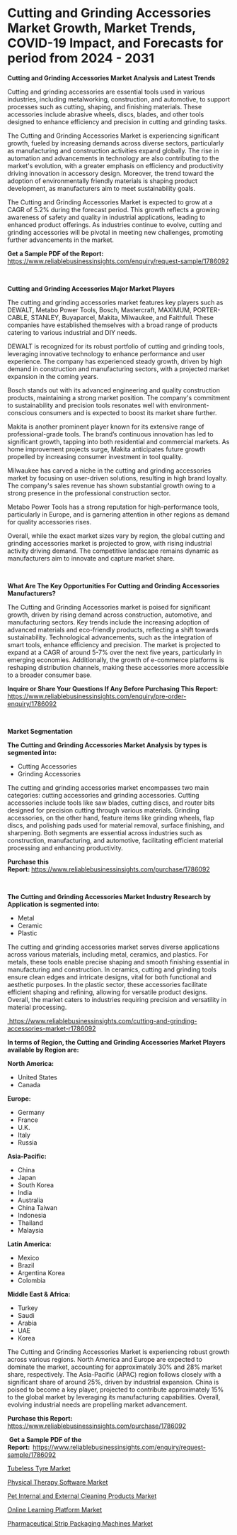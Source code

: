 <p><h1>Cutting and Grinding Accessories Market Growth, Market Trends, COVID-19 Impact, and Forecasts for period from 2024 - 2031</h1></p><p><strong>Cutting and Grinding Accessories Market Analysis and Latest Trends</strong></p>
<p><p>Cutting and grinding accessories are essential tools used in various industries, including metalworking, construction, and automotive, to support processes such as cutting, shaping, and finishing materials. These accessories include abrasive wheels, discs, blades, and other tools designed to enhance efficiency and precision in cutting and grinding tasks.</p><p>The Cutting and Grinding Accessories Market is experiencing significant growth, fueled by increasing demands across diverse sectors, particularly as manufacturing and construction activities expand globally. The rise in automation and advancements in technology are also contributing to the market's evolution, with a greater emphasis on efficiency and productivity driving innovation in accessory design. Moreover, the trend toward the adoption of environmentally friendly materials is shaping product development, as manufacturers aim to meet sustainability goals.</p><p>The Cutting and Grinding Accessories Market is expected to grow at a CAGR of 5.2% during the forecast period. This growth reflects a growing awareness of safety and quality in industrial applications, leading to enhanced product offerings. As industries continue to evolve, cutting and grinding accessories will be pivotal in meeting new challenges, promoting further advancements in the market.</p></p>
<p><strong>Get a Sample PDF of the Report:&nbsp;</strong> <a href="https://www.reliablebusinessinsights.com/enquiry/request-sample/1786092?utm_campaign=1121&utm_medium=2&utm_source=Github&utm_content=ia&utm_term=18112024&utm_id=cutting-and-grinding-accessories">https://www.reliablebusinessinsights.com/enquiry/request-sample/1786092</a></p>
<p>&nbsp;</p>
<p><strong>Cutting and Grinding Accessories Major Market Players</strong></p>
<p><p>The cutting and grinding accessories market features key players such as DEWALT, Metabo Power Tools, Bosch, Mastercraft, MAXIMUM, PORTER-CABLE, STANLEY, Buyaparcel, Makita, Milwaukee, and Faithfull. These companies have established themselves with a broad range of products catering to various industrial and DIY needs.</p><p>DEWALT is recognized for its robust portfolio of cutting and grinding tools, leveraging innovative technology to enhance performance and user experience. The company has experienced steady growth, driven by high demand in construction and manufacturing sectors, with a projected market expansion in the coming years.</p><p>Bosch stands out with its advanced engineering and quality construction products, maintaining a strong market position. The company's commitment to sustainability and precision tools resonates well with environment-conscious consumers and is expected to boost its market share further.</p><p>Makita is another prominent player known for its extensive range of professional-grade tools. The brand’s continuous innovation has led to significant growth, tapping into both residential and commercial markets. As home improvement projects surge, Makita anticipates future growth propelled by increasing consumer investment in tool quality. </p><p>Milwaukee has carved a niche in the cutting and grinding accessories market by focusing on user-driven solutions, resulting in high brand loyalty. The company's sales revenue has shown substantial growth owing to a strong presence in the professional construction sector.</p><p>Metabo Power Tools has a strong reputation for high-performance tools, particularly in Europe, and is garnering attention in other regions as demand for quality accessories rises.</p><p>Overall, while the exact market sizes vary by region, the global cutting and grinding accessories market is projected to grow, with rising industrial activity driving demand. The competitive landscape remains dynamic as manufacturers aim to innovate and capture market share.</p></p>
<p>&nbsp;</p>
<p><strong>What Are The Key Opportunities For Cutting and Grinding Accessories Manufacturers?</strong></p>
<p><p>The Cutting and Grinding Accessories market is poised for significant growth, driven by rising demand across construction, automotive, and manufacturing sectors. Key trends include the increasing adoption of advanced materials and eco-friendly products, reflecting a shift towards sustainability. Technological advancements, such as the integration of smart tools, enhance efficiency and precision. The market is projected to expand at a CAGR of around 5-7% over the next five years, particularly in emerging economies. Additionally, the growth of e-commerce platforms is reshaping distribution channels, making these accessories more accessible to a broader consumer base.</p></p>
<p><strong>Inquire or Share Your Questions If Any Before Purchasing This Report:</strong> <a href="https://www.reliablebusinessinsights.com/enquiry/pre-order-enquiry/1786092?utm_campaign=1121&utm_medium=2&utm_source=Github&utm_content=ia&utm_term=18112024&utm_id=cutting-and-grinding-accessories">https://www.reliablebusinessinsights.com/enquiry/pre-order-enquiry/1786092</a></p>
<p>&nbsp;</p>
<p><strong>Market Segmentation</strong></p>
<p><strong>The Cutting and Grinding Accessories Market Analysis by types is segmented into:</strong></p>
<p><ul><li>Cutting Accessories</li><li>Grinding Accessories</li></ul></p>
<p><p>The cutting and grinding accessories market encompasses two main categories: cutting accessories and grinding accessories. Cutting accessories include tools like saw blades, cutting discs, and router bits designed for precision cutting through various materials. Grinding accessories, on the other hand, feature items like grinding wheels, flap discs, and polishing pads used for material removal, surface finishing, and sharpening. Both segments are essential across industries such as construction, manufacturing, and automotive, facilitating efficient material processing and enhancing productivity.</p></p>
<p><strong>Purchase this Report:&nbsp;</strong><a href="https://www.reliablebusinessinsights.com/purchase/1786092?utm_campaign=1121&utm_medium=2&utm_source=Github&utm_content=ia&utm_term=18112024&utm_id=cutting-and-grinding-accessories">https://www.reliablebusinessinsights.com/purchase/1786092</a></p>
<p>&nbsp;</p>
<p><strong>The Cutting and Grinding Accessories Market Industry Research by Application is segmented into:</strong></p>
<p><ul><li>Metal</li><li>Ceramic</li><li>Plastic</li></ul></p>
<p><p>The cutting and grinding accessories market serves diverse applications across various materials, including metal, ceramics, and plastics. For metals, these tools enable precise shaping and smooth finishing essential in manufacturing and construction. In ceramics, cutting and grinding tools ensure clean edges and intricate designs, vital for both functional and aesthetic purposes. In the plastic sector, these accessories facilitate efficient shaping and refining, allowing for versatile product designs. Overall, the market caters to industries requiring precision and versatility in material processing.</p></p>
<p><a href="https://www.reliablebusinessinsights.com/cutting-and-grinding-accessories-market-r1786092?utm_campaign=1121&utm_medium=2&utm_source=Github&utm_content=ia&utm_term=18112024&utm_id=cutting-and-grinding-accessories">&nbsp;https://www.reliablebusinessinsights.com/cutting-and-grinding-accessories-market-r1786092</a></p>
<p><strong>In terms of Region, the Cutting and Grinding Accessories Market Players available by Region are:</strong></p>
<p>
    <p> <strong> North America: </strong>
        <ul>
            <li>United States</li>
            <li>Canada</li>
        </ul>
        </p> 
    <p> <strong> Europe: </strong>
        <ul>
            <li>Germany</li>
            <li>France</li>
            <li>U.K.</li>
            <li>Italy</li>
            <li>Russia</li>
        </ul>
        </p> 
    <p> <strong> Asia-Pacific: </strong>
        <ul>
            <li>China</li>
            <li>Japan</li>
            <li>South Korea</li>
            <li>India</li>
            <li>Australia</li>
            <li>China Taiwan</li>
            <li>Indonesia</li>
            <li>Thailand</li>
            <li>Malaysia</li>
        </ul>
        </p> 
    <p> <strong> Latin America: </strong>
        <ul>
            <li>Mexico</li>
            <li>Brazil</li>
            <li>Argentina Korea</li>
            <li>Colombia</li>
        </ul>
        </p> 
    <p> <strong> Middle East & Africa: </strong>
        <ul>
            <li>Turkey</li>
            <li>Saudi</li>
            <li>Arabia</li>
            <li>UAE</li>
            <li>Korea</li>
        </ul>
    </p>
    </p>
<p><p>The Cutting and Grinding Accessories Market is experiencing robust growth across various regions. North America and Europe are expected to dominate the market, accounting for approximately 30% and 28% market share, respectively. The Asia-Pacific (APAC) region follows closely with a significant share of around 25%, driven by industrial expansion. China is poised to become a key player, projected to contribute approximately 15% to the global market by leveraging its manufacturing capabilities. Overall, evolving industrial needs are propelling market advancement.</p></p>
<p><strong>Purchase this Report: </strong><a href="https://www.reliablebusinessinsights.com/purchase/1786092?utm_campaign=1121&utm_medium=2&utm_source=Github&utm_content=ia&utm_term=18112024&utm_id=cutting-and-grinding-accessories">https://www.reliablebusinessinsights.com/purchase/1786092</a></p>
<p>&nbsp;<strong>Get a Sample PDF of the Report:&nbsp;&nbsp;</strong><a href="https://www.reliablebusinessinsights.com/enquiry/request-sample/1786092?utm_campaign=1121&utm_medium=2&utm_source=Github&utm_content=ia&utm_term=18112024&utm_id=cutting-and-grinding-accessories">https://www.reliablebusinessinsights.com/enquiry/request-sample/1786092</a></p>
<p><strong></strong></p>
<p><p><a href="https://www.linkedin.com/pulse/competitive-intelligence-tubeless-tyre-market-key-players-pcjdc?utm_campaign=1121&utm_medium=2&utm_source=Github&utm_content=ia&utm_term=18112024&utm_id=cutting-and-grinding-accessories">Tubeless Tyre Market</a></p><p><a href="https://issuu.com/reportprime-2/docs/physical-therapy-software-market-si_0a606be5fd9976?utm_campaign=1121&utm_medium=2&utm_source=Github&utm_content=ia&utm_term=18112024&utm_id=cutting-and-grinding-accessories">Physical Therapy Software Market</a></p><p><a href="https://github.com/HobertDavis43/Market-Research-Report-List-1/blob/main/pet-internal-and-external-cleaning-products-market.md?utm_campaign=1121&utm_medium=2&utm_source=Github&utm_content=ia&utm_term=18112024&utm_id=cutting-and-grinding-accessories">Pet Internal and External Cleaning Products Market</a></p><p><a href="https://issuu.com/reportprime-2/docs/online-learning-platform-market-siz_8c463390a74c8f?utm_campaign=1121&utm_medium=2&utm_source=Github&utm_content=ia&utm_term=18112024&utm_id=cutting-and-grinding-accessories">Online Learning Platform Market</a></p><p><a href="https://github.com/AshikRahman991/Market-Research-Report-List-1/blob/main/pharmaceutical-strip-packaging-machines-market.md?utm_campaign=1121&utm_medium=2&utm_source=Github&utm_content=ia&utm_term=18112024&utm_id=cutting-and-grinding-accessories">Pharmaceutical Strip Packaging Machines Market</a></p></p>